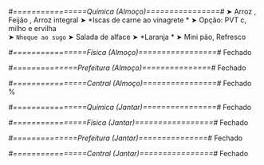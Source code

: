 
*#================Química (Almoço)================#*
➤ Arroz ,  Feijão , Arroz integral
➤ *Iscas de carne ao vinagrete *
➤ Opção: PVT c,  milho e ervilha  
➤ `Nhoque ao sugo`
➤ Salada de alface 
➤ *Laranja  *
➤ Mini pão, Refresco

*#================Física (Almoço)=================#*
Fechado

*#==============Prefeitura (Almoço)===============#*
Fechado

*#================Central (Almoço)================#*
Fechado
%

*#================Química (Jantar)================#*
Fechado

*#================Física (Jantar)=================#*
Fechado

*#==============Prefeitura (Jantar)===============#*
Fechado

*#================Central (Jantar)================#*
Fechado
